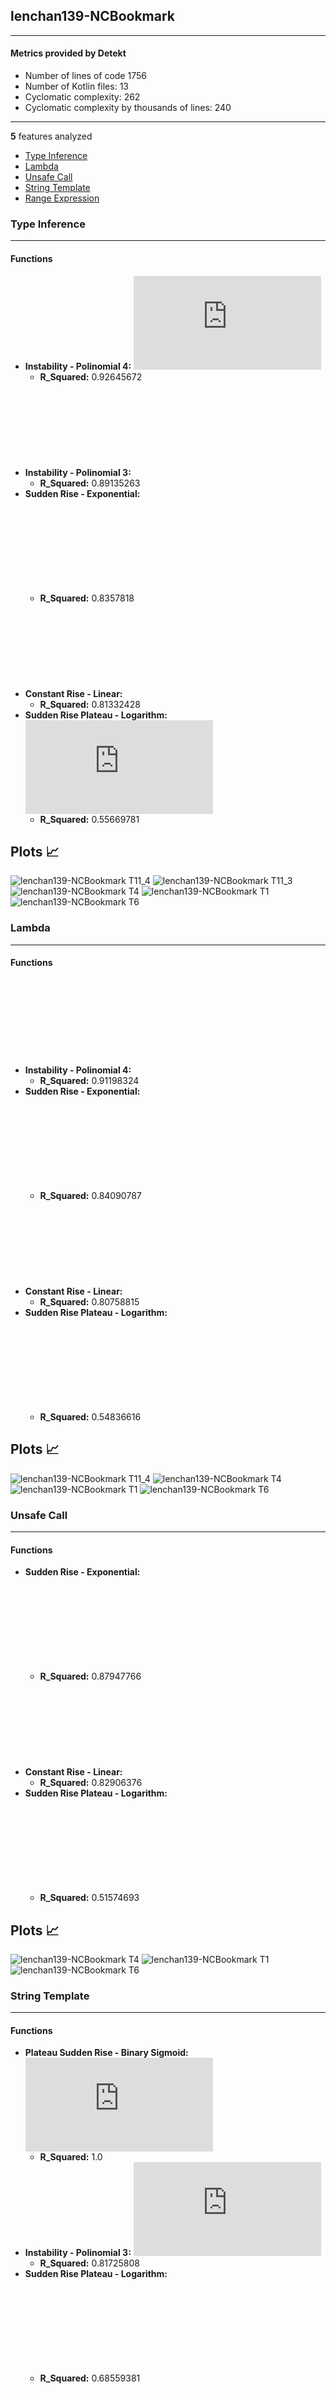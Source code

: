## lenchan139-NCBookmark
----
#### Metrics provided by Detekt
* Number of lines of code 1756
* Number of Kotlin files: 13
* Cyclomatic complexity: 262
* Cyclomatic complexity by thousands of lines: 240 

----
**5** features analyzed

*	<a href="#type_inference">Type Inference</a> 
*	<a href="#lambda">Lambda</a> 
*	<a href="#unsafe_call">Unsafe Call</a> 
*	<a href="#string_template">String Template</a> 
*	<a href="#range_expr">Range Expression</a> 


### <a name="type_inference">Type Inference</a>
----
#### Functions
* **Instability - Polinomial 4:** ![equation](http://latex.codecogs.com/svg.latex?-0.000688x%5E4%20&plus;%200.044868x%5E3%20&plus;-0.809871x%5E2%20&plus;%205.334584x%20&plus;%2067.767541)
    * **R_Squared:** 0.92645672
* **Instability - Polinomial 3:** ![equation](http://latex.codecogs.com/svg.latex?('-0.007447x%5E3%20&plus;0.479824x%5E2%20&plus;%20-5.902041x%20&plus;%2091.668256',))
    * **R_Squared:** 0.89135263
* **Sudden Rise - Exponential:** ![equation](http://latex.codecogs.com/svg.latex?-131.879868x%5E%7B1.030238%7D%20&plus;%2013.827274)
    * **R_Squared:** 0.8357818
* **Constant Rise - Linear:** ![equation](http://latex.codecogs.com/svg.latex?2.739213x%20&plus;%2055.927928)
    * **R_Squared:** 0.81332428
* **Sudden Rise Plateau - Logarithm:** ![equation](http://latex.codecogs.com/svg.latex?29.358348%5Clog_%7B2.824128%7D%28x%29%20&plus;%2032.057189)
    * **R_Squared:** 0.55669781

**Plots** :chart_with_upwards_trend:
-----

![lenchan139-NCBookmark T11_4](../plots/lenchan139-NCBookmark_type_inference_T11_4.png)
![lenchan139-NCBookmark T11_3](../plots/lenchan139-NCBookmark_type_inference_T11_3.png)
![lenchan139-NCBookmark T4](../plots/lenchan139-NCBookmark_type_inference_T4.png)
![lenchan139-NCBookmark T1](../plots/lenchan139-NCBookmark_type_inference_T1.png)
![lenchan139-NCBookmark T6](../plots/lenchan139-NCBookmark_type_inference_T6.png)
### <a name="lambda">Lambda</a>
----
#### Functions
* **Instability - Polinomial 4:** ![equation](http://latex.codecogs.com/svg.latex?-7.5e-05x%5E4%20&plus;%200.005092x%5E3%20&plus;-0.098061x%5E2%20&plus;%200.705184x%20&plus;%2013.002649)
    * **R_Squared:** 0.91198324
* **Sudden Rise - Exponential:** ![equation](http://latex.codecogs.com/svg.latex?-36.001432x%5E%7B1.037966%7D%20&plus;%209.309306)
    * **R_Squared:** 0.84090787
* **Constant Rise - Linear:** ![equation](http://latex.codecogs.com/svg.latex?0.301802x%20&plus;%2011.968468)
    * **R_Squared:** 0.80758815
* **Sudden Rise Plateau - Logarithm:** ![equation](http://latex.codecogs.com/svg.latex?3.869803%5Clog_%7B3.48002%7D%28x%29%20&plus;%209.371828)
    * **R_Squared:** 0.54836616

**Plots** :chart_with_upwards_trend:
-----

![lenchan139-NCBookmark T11_4](../plots/lenchan139-NCBookmark_lambda_T11_4.png)
![lenchan139-NCBookmark T4](../plots/lenchan139-NCBookmark_lambda_T4.png)
![lenchan139-NCBookmark T1](../plots/lenchan139-NCBookmark_lambda_T1.png)
![lenchan139-NCBookmark T6](../plots/lenchan139-NCBookmark_lambda_T6.png)
### <a name="unsafe_call">Unsafe Call</a>
----
#### Functions
* **Sudden Rise - Exponential:** ![equation](http://latex.codecogs.com/svg.latex?-23.427865x%5E%7B1.044923%7D%20&plus;%2014.678789)
    * **R_Squared:** 0.87947766
* **Constant Rise - Linear:** ![equation](http://latex.codecogs.com/svg.latex?0.300142x%20&plus;%2016.162162)
    * **R_Squared:** 0.82906376
* **Sudden Rise Plateau - Logarithm:** ![equation](http://latex.codecogs.com/svg.latex?3.636943%5Clog_%7B3.425428%7D%28x%29%20&plus;%2013.934742)
    * **R_Squared:** 0.51574693

**Plots** :chart_with_upwards_trend:
-----

![lenchan139-NCBookmark T4](../plots/lenchan139-NCBookmark_unsafe_call_T4.png)
![lenchan139-NCBookmark T1](../plots/lenchan139-NCBookmark_unsafe_call_T1.png)
![lenchan139-NCBookmark T6](../plots/lenchan139-NCBookmark_unsafe_call_T6.png)
### <a name="string_template">String Template</a>
----
#### Functions
* **Plateau Sudden Rise - Binary Sigmoid:** ![equation](http://latex.codecogs.com/svg.latex?%5Cfrac%7B1.0%7D%7B1%20&plus;%20%5Cepsilon%5E%28-45.610694%28x%20-7.498971%29%29%7D%20&plus;%201.0)
    * **R_Squared:** 1.0
* **Instability - Polinomial 3:** ![equation](http://latex.codecogs.com/svg.latex?('0.0001x%5E3%20&plus;-0.007804x%5E2%20&plus;%200.192497x%20&plus;%200.523052',))
    * **R_Squared:** 0.81725808
* **Sudden Rise Plateau - Logarithm:** ![equation](http://latex.codecogs.com/svg.latex?0.962666%5Clog_%7B12.680113%7D%28x%29%20&plus;%200.793351)
    * **R_Squared:** 0.68559381
* **Constant Rise - Linear:** ![equation](http://latex.codecogs.com/svg.latex?0.024893x%20&plus;%201.337838)
    * **R_Squared:** 0.46052632

**Plots** :chart_with_upwards_trend:
-----

![lenchan139-NCBookmark T9](../plots/lenchan139-NCBookmark_string_template_T9.png)
![lenchan139-NCBookmark T11_3](../plots/lenchan139-NCBookmark_string_template_T11_3.png)
![lenchan139-NCBookmark T6](../plots/lenchan139-NCBookmark_string_template_T6.png)
![lenchan139-NCBookmark T1](../plots/lenchan139-NCBookmark_string_template_T1.png)
### <a name="range_expr">Range Expression</a>
----
#### Functions
* **Constant Rise - Linear:** ![equation](http://latex.codecogs.com/svg.latex?0.294927x%20&plus;%204.990991)
    * **R_Squared:** 0.89284907
* **Sudden Rise - Exponential:** ![equation](http://latex.codecogs.com/svg.latex?-326.379765x%5E%7B1.009885%7D%20&plus;%20-19.457301)
    * **R_Squared:** 0.89502853
* **Sudden Rise Plateau - Logarithm:** ![equation](http://latex.codecogs.com/svg.latex?4.314531%5Clog_%7B3.718517%7D%28x%29%20&plus;%201.775119)
    * **R_Squared:** 0.711507
* **Plateau Sudden Rise - Binary Sigmoid:** ![equation](http://latex.codecogs.com/svg.latex?%5Cfrac%7B-4.857143%7D%7B1%20&plus;%20%5Cepsilon%5E%28--98.094459%28x%20-2.088159%29%29%7D%20&plus;%2010.857143)
    * **R_Squared:** 0.10861803

**Plots** :chart_with_upwards_trend:
-----

![lenchan139-NCBookmark T1](../plots/lenchan139-NCBookmark_range_expr_T1.png)
![lenchan139-NCBookmark T4](../plots/lenchan139-NCBookmark_range_expr_T4.png)
![lenchan139-NCBookmark T6](../plots/lenchan139-NCBookmark_range_expr_T6.png)
![lenchan139-NCBookmark T9](../plots/lenchan139-NCBookmark_range_expr_T9.png)
